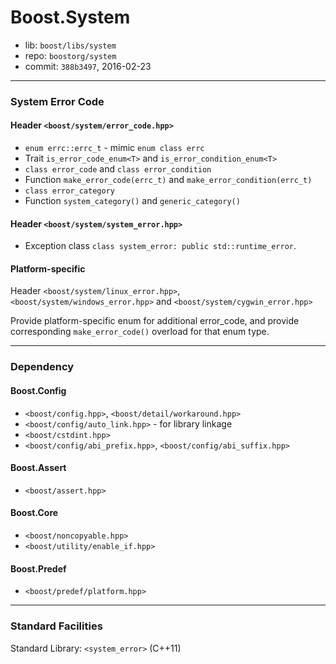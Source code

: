 # Boost.System

* lib: `boost/libs/system`
* repo: `boostorg/system`
* commit: `388b3497`, 2016-02-23

------
### System Error Code

#### Header `<boost/system/error_code.hpp>`

* `enum errc::errc_t` - mimic `enum class errc`
* Trait `is_error_code_enum<T>` and `is_error_condition_enum<T>`
* `class error_code` and `class error_condition`
* Function `make_error_code(errc_t)` and `make_error_condition(errc_t)`
* `class error_category`
* Function `system_category()` and `generic_category()`

#### Header `<boost/system/system_error.hpp>`

* Exception class `class system_error: public std::runtime_error`.

#### Platform-specific

Header `<boost/system/linux_error.hpp>`, `<boost/system/windows_error.hpp>` and `<boost/system/cygwin_error.hpp>`

Provide platform-specific enum for additional error_code, and provide
corresponding `make_error_code()` overload for that enum type.

------
### Dependency

#### Boost.Config

* `<boost/config.hpp>`, `<boost/detail/workaround.hpp>`
* `<boost/config/auto_link.hpp>` - for library linkage
* `<boost/cstdint.hpp>`
* `<boost/config/abi_prefix.hpp>`, `<boost/config/abi_suffix.hpp>`

#### Boost.Assert

* `<boost/assert.hpp>`

#### Boost.Core

* `<boost/noncopyable.hpp>`
* `<boost/utility/enable_if.hpp>`

#### Boost.Predef

* `<boost/predef/platform.hpp>`

------
### Standard Facilities

Standard Library: `<system_error>` (C++11)
